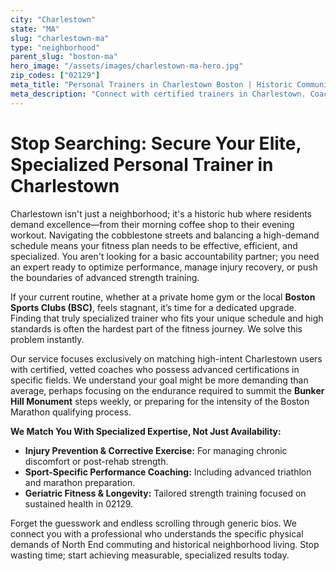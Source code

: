 ```yaml
---
city: "Charlestown"
state: "MA"
slug: "charlestown-ma"
type: "neighborhood"
parent_slug: "boston-ma"
hero_image: "/assets/images/charlestown-ma-hero.jpg"
zip_codes: ["02129"]
meta_title: "Personal Trainers in Charlestown Boston | Historic Community Fitness"
meta_description: "Connect with certified trainers in Charlestown. Coaching near the Bunker Hill Monument and experts in historic property fitness solutions."
---
```

# Stop Searching: Secure Your Elite, Specialized Personal Trainer in Charlestown

Charlestown isn't just a neighborhood; it's a historic hub where residents demand excellence—from their morning coffee shop to their evening workout. Navigating the cobblestone streets and balancing a high-demand schedule means your fitness plan needs to be effective, efficient, and specialized. You aren't looking for a basic accountability partner; you need an expert ready to optimize performance, manage injury recovery, or push the boundaries of advanced strength training.

If your current routine, whether at a private home gym or the local **Boston Sports Clubs (BSC)**, feels stagnant, it’s time for a dedicated upgrade. Finding that truly specialized trainer who fits your unique schedule and high standards is often the hardest part of the fitness journey. We solve this problem instantly.

Our service focuses exclusively on matching high-intent Charlestown users with certified, vetted coaches who possess advanced certifications in specific fields. We understand your goal might be more demanding than average, perhaps focusing on the endurance required to summit the **Bunker Hill Monument** steps weekly, or preparing for the intensity of the Boston Marathon qualifying process.

**We Match You With Specialized Expertise, Not Just Availability:**

*   **Injury Prevention & Corrective Exercise:** For managing chronic discomfort or post-rehab strength.
*   **Sport-Specific Performance Coaching:** Including advanced triathlon and marathon preparation.
*   **Geriatric Fitness & Longevity:** Tailored strength training focused on sustained health in 02129.

Forget the guesswork and endless scrolling through generic bios. We connect you with a professional who understands the specific physical demands of North End commuting and historical neighborhood living. Stop wasting time; start achieving measurable, specialized results today.